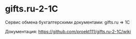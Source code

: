 # gifts.ru-2-1C
Сервис обмена бухгалтерскими документами: gifts.ru => 1C

Документация:
https://github.com/proekt111/gifts.ru-2-1C/wiki
